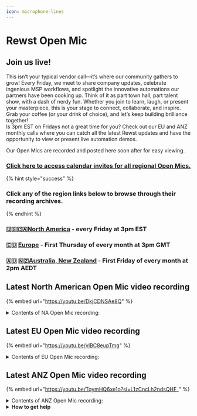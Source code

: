 ```yaml
---
icon: microphone-lines
---
```


# Rewst Open Mic



## **Join us live!**

This isn’t your typical vendor call—it’s where our community gathers to grow! Every Friday, we meet to share company updates, celebrate ingenious MSP workflows, and spotlight the innovative automations our partners have been cooking up. Think of it as part town hall, part talent show, with a dash of nerdy fun. Whether you join to learn, laugh, or present your masterpiece, this is your stage to connect, collaborate, and inspire. Grab your coffee (or your drink of choice), and let’s keep building brilliance together!\
Is 3pm EST on Fridays not a great time for you? Check out our EU and ANZ monthly calls where you can catch all the latest Rewst updates and have the opportunity to view or present live automation demos.

Our Open Mics are recorded and posted here soon after for easy viewing.&#x20;

### [Click here to access calendar invites for all regional Open Mics.](https://go.rew.st/open-mic?hs_preview=BFeQDWBI-187816500244)

{% hint style="success" %}
### Click any of the region links below to browse through their recording archives.
{% endhint %}

### 🇺🇸🇨🇦[North America](roc-open-mics-north-america/) - every Friday at 3pm EST

### 🇪🇺 [Europe](roc-open-mics-europe/) - First Thursday of every month at 3pm GMT

### 🇦🇺 🇳🇿[Australia, New Zealand](roc-open-mics-oceania/) - First Friday of every month at 2pm AEDT



## Latest North American Open Mic video recording

{% embed url="https://youtu.be/DkjCDNSAe8Q" %}



<details>

<summary>Contents of NA Open Mic recording:</summary>

* [🐦 Clea provides certification shoutouts, introduces a hidden Bird Brains course, and shares training updates.](https://www.youtube.com/watch?v=DkjCDNSAe8Q\&t=344s)
* [⚙️ Danial announces the release of RoboRewsty, demonstrates AI-powered workflow analysis, documentation, and troubleshooting.](https://www.youtube.com/watch?v=DkjCDNSAe8Q\&t=858s)
* [🛒 Jesse presents marketplace updates, bug fixes, and previews upcoming crates and integrations.](https://www.youtube.com/watch?v=DkjCDNSAe8Q\&t=2552s)
* [📊 Aaron demos a license reporting workflow with dropdown challenges in emails.](https://www.youtube.com/watch?v=DkjCDNSAe8Q\&t=2722s)
* [📝 Ray demonstrates advanced form techniques using dropdowns and GraphQL for better client data display.](https://www.youtube.com/watch?v=DkjCDNSAe8Q\&t=3204s)

</details>

## Latest EU Open Mic video recording

{% embed url="https://youtu.be/vlBC8eupTmg" %}

<details>

<summary>Contents of EU Open Mic recording:</summary>

* ⚙️ Leia demos her first custom workflow: tracking tickets moved to “waiting for approval,” storing audit data in Azure SQL, and troubleshooting with SQL queries.
* 📊 Sarah, a product manager at Rewst, who covers suborg support inheritance and CSP automation enhancements.
* 🤝 Pizza, a lead developer, who demos upcoming RoboRewsty AI features like Chat with Docs, workflow analysis, and automated documentation.
* 📦 JP shares marketplace updates, introducing new crates for password rotation and Autotask configuration contact-matching.
* 📚 Clea presents education updates, highlighting new courses (ROI with Rewst, Troubleshooting), certificate programs, and LMS improvements.

</details>

## Latest ANZ Open Mic video recording

{% embed url="https://youtu.be/TqymHQ6xe1o?si=L1zCncLh2ndsQHF_" %}

<details>

<summary>Contents of ANZ Open Mic recording:</summary>

* 🛠️ Jake shares product updates including Microsoft CSP linking, RoboRewsty beta rollout, workflow auto-documentation, and failure tracing.
* 📦 Jake covers marketplace updates with a new Autotask crate, bug fixes, billing improvements, and upcoming BitLocker and workstation offboarding features.
* 🤖 Jake highlights dev updates such as GPT-5 model integration, Entra sign-in improvements, bug fixes, and upcoming DropSuite integration.
* 🎓 Jake closes with education news, introducing new Troubleshooting in Rewst and ROI with Rewst courses.
* 📧 Ben demos his Weekly Change Digest workflow, which emails a clear summary of new and updated workflows to help his team track changes.
* 🔐 Ryan presents a Defender for Endpoint integration, using an AI-built API spec to generate vulnerability notifications, HTML emails, and CSV attachments.
* 📂 Josh shows his SharePoint and OneDrive migration workflow, which logs progress in ConnectWise tickets, manages jobs in the background, and improves client visibility.
* ⚡ Ray demonstrates using GraphQL in forms to speed up data retrieval, reuse previous execution results, and prefill multiple dropdowns dynamically.
* 💬 The group discusses client portal performance, caching strategies, and ideas for future sessions including AI-powered workflow creation.

</details>

<details>

<summary><strong>How to get help</strong></summary>

* 💬 Chat (Discord): [https://discord.gg/rewst​​ ](https://discord.gg/rewst%E2%80%8B%E2%80%8B)
  * Private #\{{ msp \}} channel
  * \#the-kewp
* 🎫 Submit Tickets to: the\_roc@rewst.io
* 📝 Feature Request + Integration Requests: [https://rewst.canny.io/](https://rewst.canny.io/)

**CLUCK UNIVERSITY – REWST TRAINING:**&#x20;

* 👨‍🏫 Live Instructor-Led Training: [https://calendly.com/cluck-u/](https://calendly.com/cluck-u/)
* 🏁 Rewst Foundations Training: [https://docs.rewst.help/cluck-university/rewst-foundations-10x](https://docs.rewst.help/cluck-university/rewst-foundations-10x)
* ▶️ On-demand Videos: [https://docs.rewst.help/cluck-university/rewst-foundations-10x](https://docs.rewst.help/cluck-university/rewst-foundations-10x)

**DOCS:**&#x20;

* 🥚 Rewst Docs: [https://docs.rewst.help ](https://docs.rewst.help)
* ⛩️ Jinja Docs: [https://jinja.palletsprojects.com/](https://jinja.palletsprojects.com/)

**KEY LINKS:**&#x20;

* 📝 Feature Request + Integration Requests: [https://rewst.canny.io/](https://rewst.canny.io/)

</details>

